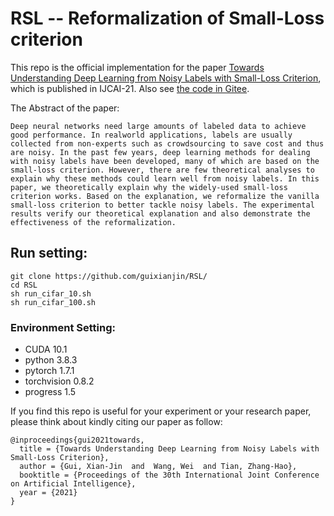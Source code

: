 # RSL -- Reformalization of Small-Loss criterion

This repo is the official implementation for the paper [Towards Understanding Deep Learning from Noisy Labels with Small-Loss Criterion](https://arxiv.org/abs/2106.09291), which is published in IJCAI-21. Also see [the code in Gitee](https://gitee.com/guixj/RSL).

The Abstract of the paper:
```
Deep neural networks need large amounts of labeled data to achieve good performance. In realworld applications, labels are usually collected from non-experts such as crowdsourcing to save cost and thus are noisy. In the past few years, deep learning methods for dealing with noisy labels have been developed, many of which are based on the small-loss criterion. However, there are few theoretical analyses to explain why these methods could learn well from noisy labels. In this paper, we theoretically explain why the widely-used small-loss criterion works. Based on the explanation, we reformalize the vanilla small-loss criterion to better tackle noisy labels. The experimental results verify our theoretical explanation and also demonstrate the effectiveness of the reformalization.
```

## Run setting:


```shell
git clone https://github.com/guixianjin/RSL/
cd RSL
sh run_cifar_10.sh
sh run_cifar_100.sh
```

### Environment Setting:
+ CUDA 10.1
+ python 3.8.3
+ pytorch 1.7.1
+ torchvision 0.8.2
+ progress 1.5


If you find this repo is useful for your experiment or your research paper, please think about kindly citing our paper as follow:
```
@inproceedings{gui2021towards,
  title = {Towards Understanding Deep Learning from Noisy Labels with Small-Loss Criterion},
  author = {Gui, Xian-Jin  and  Wang, Wei  and Tian, Zhang-Hao},
  booktitle = {Proceedings of the 30th International Joint Conference on Artificial Intelligence},
  year = {2021}
}
```
